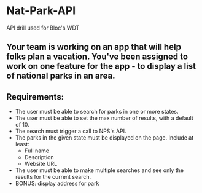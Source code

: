 # Nat-Park-API
API drill used for Bloc's WDT
## Your team is working on an app that will help folks plan a vacation. You've been assigned to work on one feature for the app - to display a list of national parks in an area.

## Requirements:
* The user must be able to search for parks in one or more states.
* The user must be able to set the max number of results, with a default of 10.
* The search must trigger a call to NPS's API.
* The parks in the given state must be displayed on the page. Include at least:
  * Full name
  * Description
  * Website URL
* The user must be able to make multiple searches and see only the results for the current search.
* BONUS: display address for park
